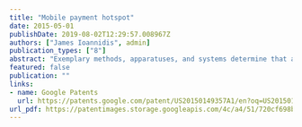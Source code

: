 ```yaml
---
title: "Mobile payment hotspot"
date: 2015-05-01
publishDate: 2019-08-02T12:29:57.008967Z
authors: ["James Ioannidis", admin]
publication_types: ["8"]
abstract: "Exemplary methods, apparatuses, and systems determine that a geolocation of a first mobile device is within a threshold distance from a geolocation of a second mobile device. In response, a list of one or more mobile devices within the threshold distance from the geolocation of the second mobile device, including the first mobile device, are transmitted to the second mobile device. A selection of the first mobile device from the list is received from the second mobile device. A request from the second mobile device to transmit a payment from an account associated with the second mobile device to an account associated with the first mobile device is received from the second mobile device. A confirmation of the requested payment is transmitted to the second mobile device."
featured: false
publication: ""
links:
- name: Google Patents
  url: https://patents.google.com/patent/US20150149357A1/en?oq=US20150149357A1
url_pdf: https://patentimages.storage.googleapis.com/4c/a4/51/720cf698bee26b/US20150149357A1.pdf
---
```

